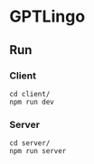 # GPTLingo

## Run

### Client

```
cd client/
npm run dev
```

### Server

```
cd server/
npm run server
```
